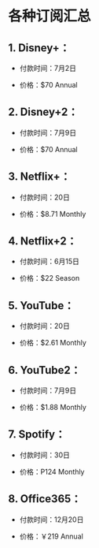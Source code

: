 # 各种订阅汇总

## 1. Disney+：

- 付款时间：7月2日

- 价格：$70 Annual

## 2. Disney+2：

- 付款时间：7月9日

- 价格：$70 Annual

## 3. Netflix+：

- 付款时间：20日

- 价格：$8.71 Monthly

## 4. Netflix+2：

- 付款时间：6月15日

- 价格：$22 Season

## 5. YouTube：

- 付款时间：20日

- 价格：$2.61 Monthly

## 6. YouTube2：

- 付款时间：7月9日

- 价格：$1.88 Monthly

## 7. Spotify：

- 付款时间：30日

- 价格：P124 Monthly
## 8. Office365：

- 付款时间：12月20日

- 价格：￥219 Annual